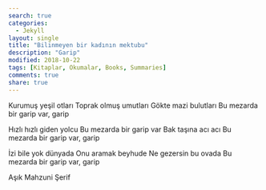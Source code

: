 ```yaml
---
search: true
categories: 
  - Jekyll
layout: single
title: "Bilinmeyen bir kadının mektubu"
description: "Garip"
modified: 2018-10-22
tags: [Kitaplar, Okumalar, Books, Summaries]
comments: true
share: true
---
```


Kurumuş yeşil otları
Toprak olmuş umutları
Gökte mazi bulutları
Bu mezarda bir garip var, garip

Hızlı hızlı giden yolcu
Bu mezarda bir garip var
Bak taşına acı acı
Bu mezarda bir garip var, garip

İzi bile yok dünyada
Onu aramak beyhude
Ne gezersin bu ovada
Bu mezarda bir garip var, garip

Aşık Mahzuni Şerif
